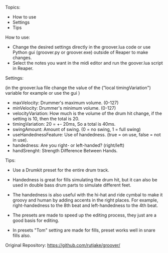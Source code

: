 
Topics:

- How to use
- Settings
- Tips

How to use:

- Change the desired settings directly in the groover.lua code or use Python gui (groover.py or groover.exe) outside of Reaper to make changes.
- Select the notes you want in the midi editor and run the goover.lua script in Reaper.

Settings:

(in the groover.lua file change the value of the ("local timingVariation") variable for example or use the gui )

- maxVelocity: Drummer's maximum volume. (0-127)
- minVelocity: Drummer's minimum volume. (0-127)
- velocityVariation: How much is the volume of the drum hit change, if the setting is 10, then the total is 20.
- timingVariation: 20 = +- 20ms, So a total is 40ms.
- swingAmount: Amount of swing. (0 = no swing, 1 = full swing)
- useHandednessFeature: Use of handedness. (true = on use, false = not in use).
- handedness: Are you right- or left-handed? (right/left)
- handSrenght: Strength Difference Between Hands.

Tips:

- Use a Drumkit preset for the entire drum track.

- Handedness is great for fills simulating the drum hit, but it can also be used in double bass drum parts to simulate different feet.

- The handedness is also useful with the hi-hat and ride cymbal to make it groovy and human by adding accents in the right places. For example, right-handedness to the 8th beat and left-handedness to the 4th beat.

- The presets are made to speed up the editing process, they just are a good basis for editing.

- In presets "Tom" setting are made for fills, preset works well in snare fills also.

Original Repository: https://github.com/rutjake/groover/

